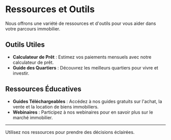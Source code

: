 # Ressources et Outils

Nous offrons une variété de ressources et d'outils pour vous aider dans votre parcours immobilier.

## Outils Utiles

- **Calculateur de Prêt** : Estimez vos paiements mensuels avec notre calculateur de prêt.
- **Guide des Quartiers** : Découvrez les meilleurs quartiers pour vivre et investir.

## Ressources Éducatives

- **Guides Téléchargeables** : Accédez à nos guides gratuits sur l'achat, la vente et la location de biens immobiliers.
- **Webinaires** : Participez à nos webinaires pour en savoir plus sur le marché immobilier.

---

Utilisez nos ressources pour prendre des décisions éclairées.
